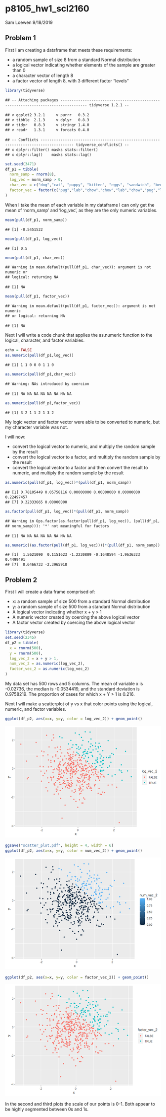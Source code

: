 p8105\_hw1\_scl2160
================
Sam Loewen
9/18/2019

## Problem 1

First I am creating a dataframe that meets these requirements:

  - a random sample of size 8 from a standard Normal distribution
  - a logical vector indicating whether elements of the sample are
    greater than 0
  - a character vector of length 8
  - a factor vector of length 8, with 3 different factor
    “levels”

<!-- end list -->

``` r
library(tidyverse)
```

    ## -- Attaching packages ---------------------------------------------------------------------------------- tidyverse 1.2.1 --

    ## v ggplot2 3.2.1     v purrr   0.3.2
    ## v tibble  2.1.3     v dplyr   0.8.3
    ## v tidyr   0.8.3     v stringr 1.4.0
    ## v readr   1.3.1     v forcats 0.4.0

    ## -- Conflicts ------------------------------------------------------------------------------------- tidyverse_conflicts() --
    ## x dplyr::filter() masks stats::filter()
    ## x dplyr::lag()    masks stats::lag()

``` r
set.seed(3471)
df_p1 = tibble(
  norm_samp = rnorm(8),
  log_vec = norm_samp > 0,
  char_vec = c("dog","cat", "puppy", "kitten", "eggs", "sandwich", "beer", "pencil"),
  factor_vec = factor(c("pug","lab","chow","chow","lab","chow","pug","lab"))
)
```

When I take the mean of each variable in my dataframe I can only get the
mean of ‘norm\_samp’ and ‘log\_vec’, as they are the only numeric
variables.

``` r
mean(pull(df_p1, norm_samp))
```

    ## [1] -0.5451522

``` r
mean(pull(df_p1, log_vec))
```

    ## [1] 0.5

``` r
mean(pull(df_p1, char_vec))
```

    ## Warning in mean.default(pull(df_p1, char_vec)): argument is not numeric or
    ## logical: returning NA

    ## [1] NA

``` r
mean(pull(df_p1, factor_vec))
```

    ## Warning in mean.default(pull(df_p1, factor_vec)): argument is not numeric
    ## or logical: returning NA

    ## [1] NA

Next I will write a code chunk that applies the as.numeric function to
the logical, character, and factor variables.

``` r
echo = FALSE
as.numeric(pull(df_p1,log_vec))
```

    ## [1] 1 1 0 0 0 1 1 0

``` r
as.numeric(pull(df_p1,char_vec))
```

    ## Warning: NAs introduced by coercion

    ## [1] NA NA NA NA NA NA NA NA

``` r
as.numeric(pull(df_p1,factor_vec))
```

    ## [1] 3 2 1 1 2 1 3 2

My logic vector and factor vector were able to be converted to numeric,
but my character variable was not.

I will now:

  - convert the logical vector to numeric, and multiply the random
    sample by the result
  - convert the logical vector to a factor, and multiply the random
    sample by the result
  - convert the logical vector to a factor and then convert the result
    to numeric, and multiply the random sample by the
    result

<!-- end list -->

``` r
as.numeric(pull(df_p1, log_vec))*(pull(df_p1, norm_samp))
```

    ## [1] 0.78105449 0.05758116 0.00000000 0.00000000 0.00000000 0.22497457
    ## [7] 0.32333665 0.00000000

``` r
as.factor(pull(df_p1, log_vec))*(pull(df_p1, norm_samp))
```

    ## Warning in Ops.factor(as.factor(pull(df_p1, log_vec)), (pull(df_p1,
    ## norm_samp))): '*' not meaningful for factors

    ## [1] NA NA NA NA NA NA NA NA

``` r
as.numeric((as.factor(pull(df_p1, log_vec))))*(pull(df_p1, norm_samp))
```

    ## [1]  1.5621090  0.1151623 -1.2230809 -0.1648594 -1.9636323  0.4499491
    ## [7]  0.6466733 -2.3965918

## Problem 2

First I will create a data frame comprised of:

  - x: a random sample of size 500 from a standard Normal distribution
  - y: a random sample of size 500 from a standard Normal distribution
  - A logical vector indicating whether x + y \> 1
  - A numeric vector created by coercing the above logical vector
  - A factor vector created by coercing the above logical vector

<!-- end list -->

``` r
library(tidyverse)
set.seed(2345)
df_p2 = tibble(
  x = rnorm(500),
  y = rnorm(500),
  log_vec_2 = x + y > 1,
  num_vec_2 = as.numeric(log_vec_2),
  factor_vec_2 = as.numeric(log_vec_2)
)
```

My data set has 500 rows and 5 columns. The mean of variable x is
-0.02736, the median is -0.0534419, and the standard deviation is
0.9758219. The proportion of cases for which x + Y \> 1 is 0.216.

Next I will make a scatterplot of y vs x that color points using the
logical, numeric, and factor
variables.

``` r
ggplot(df_p2, aes(x=x, y=y, color = log_vec_2)) + geom_point()
```

![](p8105_hw1_scl2160_markdown_files/figure-gfm/scatter_plots-1.png)<!-- -->

``` r
ggsave("scatter_plot.pdf", height = 4, width = 6)
ggplot(df_p2, aes(x=x, y=y, color = num_vec_2)) + geom_point()
```

![](p8105_hw1_scl2160_markdown_files/figure-gfm/scatter_plots-2.png)<!-- -->

``` r
ggplot(df_p2, aes(x=x, y=y, color = factor_vec_2)) + geom_point()
```

![](p8105_hw1_scl2160_markdown_files/figure-gfm/scatter_plots-3.png)<!-- -->

In the second and third plots the scale of our points is 0-1. Both
appear to be highly segmented between 0s and 1s.
